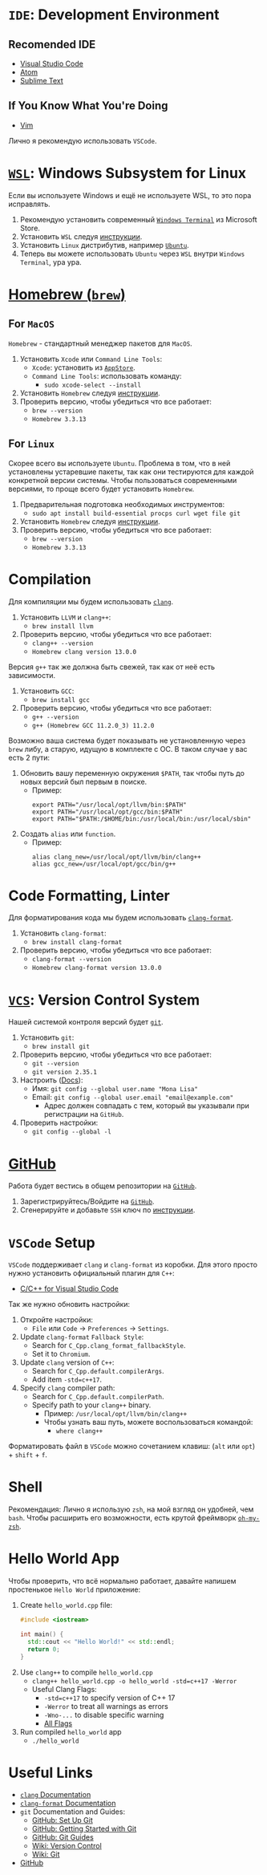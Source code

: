 # `IDE`: Development Environment

## Recomended IDE
- [Visual Studio Code](https://code.visualstudio.com)
- [Atom](https://atom.io)
- [Sublime Text](https://www.sublimetext.com)

## If You Know What You're Doing
- [Vim](https://www.vim.org)

Лично я рекомендую использовать `VSCode`.

# [`WSL`](https://en.wikipedia.org/wiki/Windows_Subsystem_for_Linux): Windows Subsystem for Linux

Если вы используете Windows и ещё не используете WSL, то это пора исправлять.

1. Рекомендую установить современный [`Windows Terminal`](https://www.microsoft.com/ru-ru/p/windows-terminal/9n0dx20hk701) из Microsoft Store.
1. Установить `WSL` следуя [инструкции](https://docs.microsoft.com/en-us/windows/wsl/install).
1. Установить `Linux` дистрибутив, например [`Ubuntu`](https://www.microsoft.com/ru-ru/p/ubuntu/9nblggh4msv6).
1. Теперь вы можете использовать `Ubuntu` через `WSL` внутри `Windows Terminal`, ура ура.

# [Homebrew (`brew`)](https://brew.sh)

## For `MacOS`

`Homebrew` - стандартный менеджер пакетов для `MacOS`.

1. Установить `Xcode` или `Command Line Tools`:
    - `Xcode`: установить из [`AppStore`](https://apps.apple.com/ru/app/xcode/id497799835).
    - `Command Line Tools`: использовать команду:
      - `sudo xcode-select --install`
1. Установить `Homebrew` следуя [инструкции](https://brew.sh).
1. Проверить версию, чтобы убедиться что все работает:
    - `brew --version`
    - `Homebrew 3.3.13`

## For `Linux`

Скорее всего вы используете `Ubuntu`.
Проблема в том, что в ней установлены устаревшие пакеты, так как они тестируются для каждой конкретной версии системы.
Чтобы пользоваться современными версиями, то проще всего будет установить `Homebrew`.

1. Предварительная подготовка необходимых инструментов:
    - `sudo apt install build-essential procps curl wget file git`
1. Установить `Homebrew` следуя [инструкции](https://docs.brew.sh/Homebrew-on-Linux).
1. Проверить версию, чтобы убедиться что все работает:
    - `brew --version`
    - `Homebrew 3.3.13`

# Compilation

Для компиляции мы будем использовать [`clang`](https://clang.llvm.org/).

1. Установить `LLVM` и `clang++`:
    - `brew install llvm`
1. Проверить версию, чтобы убедиться что все работает:
    - `clang++ --version`
    - `Homebrew clang version 13.0.0`

Версия `g++` так же должна быть свежей, так как от неё есть зависимости.

1. Установить `GCC`:
    - `brew install gcc`
1. Проверить версию, чтобы убедиться что все работает:
    - `g++ --version`
    - `g++ (Homebrew GCC 11.2.0_3) 11.2.0`

Возможно ваша система будет показывать не установленную через `brew` либу, а старую, идущую в комплекте с ОС.
В таком случае у вас есть 2 пути:

1. Обновить вашу переменную окружения `$PATH`, так чтобы путь до новых версий был первым в поиске.
    - Пример:
      ```
      export PATH="/usr/local/opt/llvm/bin:$PATH"
      export PATH="/usr/local/opt/gcc/bin:$PATH"
      export PATH="$PATH:/$HOME/bin:/usr/local/bin:/usr/local/sbin"
      ```
1. Создать `alias` или `function`.
    - Пример:
      ```
      alias clang_new=/usr/local/opt/llvm/bin/clang++
      alias gcc_new=/usr/local/opt/gcc/bin/g++
      ```

# Code Formatting, Linter

Для форматирования кода мы будем использовать [`clang-format`](https://clang.llvm.org/docs/ClangFormat.html).

1. Установить `clang-format`:
    - `brew install clang-format`
1. Проверить версию, чтобы убедиться что все работает:
    - `clang-format --version`
    - `Homebrew clang-format version 13.0.0`

# [`VCS`](https://en.wikipedia.org/wiki/Version_control): Version Control System

Нашей системой контроля версий будет [`git`](https://git-scm.com).

1. Установить `git`:
    - `brew install git`
1. Проверить версию, чтобы убедиться что все работает:
    - `git --version`
    - `git version 2.35.1`
1. Настроить ([Docs](https://docs.github.com/en/get-started/getting-started-with-git)):
    - Имя: `git config --global user.name "Mona Lisa"`
    - Email: `git config --global user.email "email@example.com"`
        - Адрес должен совпадать с тем, который вы указывали при регистрации на `GitHub`.
1. Проверить настройки:
    - `git config --global -l`

# [GitHub](github.com)

Работа будет вестиcь в общем репозитории на [`GitHub`](github.com).

1. Зарегистрируйтесь/Войдите на [`GitHub`](github.com).
1. Сгенерируйте и добавьте `SSH` ключ по [инструкции](https://docs.github.com/en/github/authenticating-to-github/connecting-to-github-with-ssh/about-ssh).

# `VSCode` Setup

`VSCode` поддерживает `clang` и `clang-format` из коробки. Для этого просто нужно установить официальный плагин для `C++`:

- [C/C++ for Visual Studio Code](https://marketplace.visualstudio.com/items?itemName=ms-vscode.cpptools)

Так же нужно обновить настройки:

1. Откройте настройки:
    - `File` или `Code` -> `Preferences` -> `Settings`.
1. Update `clang-format` `Fallback Style`:
    - Search for `C_Cpp.clang_format_fallbackStyle`.
    - Set it to `Chromium`.
1. Update `clang` version of `C++`:
    - Search for `C_Cpp.default.compilerArgs`.
    - Add item `-std=c++17`.
1. Specify `clang` compiler path:
    - Search for `C_Cpp.default.compilerPath`.
    - Specify path to your `clang++` binary.
      - Пример: `/usr/local/opt/llvm/bin/clang++`
      - Чтобы узнать ваш путь, можете воспользоваться командой:
        - `where clang++`

Форматировать файл в `VSCode` можно сочетанием клавиш: (`alt` или `opt`) + `shift` + `f`.

# Shell

Рекомендация:
Лично я использую `zsh`, на мой взгляд он удобней, чем `bash`.
Чтобы расширить его возможности, есть крутой фреймворк [`oh-my-zsh`](https://github.com/ohmyzsh/ohmyzsh).

# Hello World App

Чтобы проверить, что всё нормально работает, давайте напишем простенькое `Hello World` приложение:

1. Create `hello_world.cpp` file:
    ```cpp
    #include <iostream>

    int main() {
      std::cout << "Hello World!" << std::endl;
      return 0;
    }
    ```
2. Use `clang++` to compile `hello_world.cpp`
    - `clang++ hello_world.cpp -o hello_world -std=c++17 -Werror`
    - Useful Clang Flags:
      - `-std=c++17` to specify version of C++ 17
      - `-Werror` to treat all warnings as errors
      - `-Wno-...` to disable specific warning
      - [All Flags](https://clang.llvm.org/docs/DiagnosticsReference.html)
3. Run compiled `hello_world` app
    - `./hello_world`

# Useful Links
- [`clang` Documentation](https://clang.llvm.org)
- [`clang-format` Documentation](https://clang.llvm.org/docs/ClangFormat.html)
- `git` Documentation and Guides:
  - [GitHub: Set Up Git](https://docs.github.com/en/get-started/quickstart/set-up-git)
  - [GitHub: Getting Started with Git](https://docs.github.com/en/get-started/getting-started-with-git)
  - [GitHub: Git Guides](https://github.com/git-guides)
  - [Wiki: Version Control](https://en.wikipedia.org/wiki/Version_control)
  - [Wiki: Git](https://en.wikipedia.org/wiki/Git)
- [GitHub](github.com)
